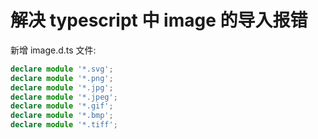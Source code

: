 # 解决 typescript 中 image 的导入报错

新增 image.d.ts 文件:

```typescript
declare module '*.svg';
declare module '*.png';
declare module '*.jpg';
declare module '*.jpeg';
declare module '*.gif';
declare module '*.bmp';
declare module '*.tiff';
```